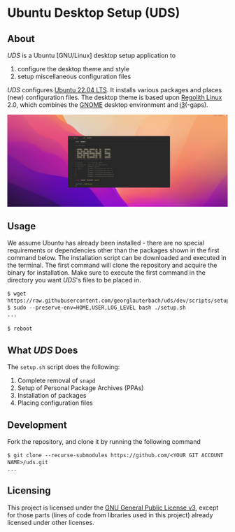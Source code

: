 # Ubuntu Desktop Setup (UDS)

## About

_UDS_ is a Ubuntu \[GNU/Linux\] desktop setup application to

1. configure the desktop theme and style
2. setup miscellaneous configuration files

_UDS_ configures [Ubuntu 22.04 LTS]. It installs various packages and places (new) configuration files. The desktop theme is based upon [Regolith Linux] 2.0, which combines the [GNOME] desktop environment and [i3]\(-gaps\).

![Desktop](files/images/desktop.png)

## Usage

We assume Ubuntu has already been installed - there are no special requirements or dependencies other than the packages shown in the first command below. The installation script can be downloaded and executed in the terminal. The first command will clone the repository and acquire the binary for installation. Make sure to execute the first command in the directory you want _UDS_'s files to be placed in.

``` CONSOLE
$ wget https://raw.githubusercontent.com/georglauterbach/uds/dev/scripts/setup.sh
$ sudo --preserve-env=HOME,USER,LOG_LEVEL bash ./setup.sh
...

$ reboot
```

## What _UDS_ Does

The `setup.sh` script does the following:

1. Complete removal of `snapd`
2. Setup of Personal Package Archives (PPAs)
3. Installation of packages
4. Placing configuration files

## Development

Fork the repository, and clone it by running the following command

``` CONSOLE
$ git clone --recurse-submodules https://github.com/<YOUR GIT ACCOUNT NAME>/uds.git
...
```

## Licensing

This project is licensed under the [GNU General Public License v3], except for those parts (lines of code from libraries used in this project) already licensed under other licenses.

[//]: # (Links)

[Ubuntu 22.04 LTS]: https://releases.ubuntu.com/22.04/
[Regolith Linux]: https://github.com/regolith-linux/
[GNOME]: https://www.gnome.org/
[i3]: https://i3wm.org/

[GNU General Public License v3]: https://www.gnu.org/licenses/gpl-3.0.txt
